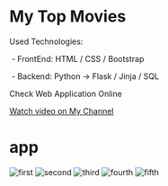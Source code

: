 # My Top Movies
<p>Used Technologies:</p>
<p>&nbsp;- FrontEnd: HTML / CSS / Bootstrap</p>
<p>&nbsp;- Backend: Python -> Flask / Jinja / SQL</p>
<p href="http://chincharito.pythonanywhere.com/">Check Web Application Online</p>
<p><a href="https://www.youtube.com/watch?v=yoCG2AbngIU">Watch video on My Channel</a></p>

# app
![first](https://user-images.githubusercontent.com/106172218/213889831-bdf3cbb9-0356-4642-b2b4-c086cf201e78.jpg)
![second](https://user-images.githubusercontent.com/106172218/213889834-2e9ca4c5-9b47-437e-8625-549d8df8eefc.jpg)
![third](https://user-images.githubusercontent.com/106172218/213889837-60024623-ec4a-4d87-9136-649979d1d1d7.jpg)
![fourth](https://user-images.githubusercontent.com/106172218/213889847-8de4dfde-9466-4b11-a0c2-a8fd3dc071d6.jpg)
![fifth](https://user-images.githubusercontent.com/106172218/213889851-0cb5dc05-083c-49b6-b57e-0c038e0d1d06.jpg)
